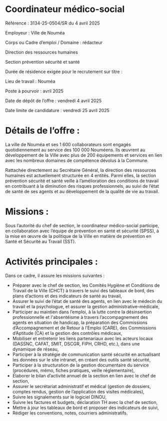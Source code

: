 # Coordinateur médico-social

Référence : 3134-25-0504/SR du 4 avril 2025

Employeur : Ville de Nouméa

Corps ou Cadre d’emploi / Domaine : rédacteur

Direction des ressources humaines

Section prévention sécurité et santé

Durée de résidence exigée pour le recrutement sur titre :

Lieu de travail : Nouméa

Poste à pourvoir : avril 2025

Date de dépôt de l’offre : vendredi 4 avril 2025

Date limite de candidature : vendredi 25 avril 2025

# Détails de l’offre :

La ville de Nouméa et ses 1 600 collaborateurs sont engagés quotidiennement au service des 100 000 Nouméens. Ils œuvrent au développement de la Ville avec plus de 200 équipements et services en lien avec les nombreux domaines de compétence dévolus à la Commune.

Rattachée directement au Secrétaire Général, la direction des ressources humaines est actuellement structurée en 4 entités. Parmi elles, la section prévention sécurité et santé veille à l’amélioration des conditions de travail en contribuant à la diminution des risques professionnels, au suivi de l’état de santé de ses agents et au développement de la qualité de vie au travail.

# Missions :

Sous l’autorité du chef de section, le coordinateur médico-social participe, en collaboration avec l’équipe de prévention en santé et sécurité (SPSS), à la mise en œuvre de la politique de la Ville en matière de prévention en Santé et Sécurité au Travail (SST).

# Activités principales :

Dans ce cadre, il assure les missions suivantes :

- Préparer avec le chef de section, les Comités Hygiène et Conditions de Travail de la Ville (CHCT) à travers le suivi des tableaux de bord, des plans d’actions et des indicateurs de santé au travail,
- Assurer le suivi de l’état de santé des agents, en lien avec le médecin du travail et la psychologue, et assurer la gestion administrative-médicale,
- Participer au maintien dans l’emploi, à la lutte contre la désinsertion professionnelle et l'absentéisme à travers l’accompagnement des agents en situation de handicap, la préparation des Commissions d’Accompagnement et de Retour à l’Emploi (CARE), des Commissions d’Aptitude (CA) et la gestion des contrôles médicaux,
- Mobiliser et entretenir les liens partenariaux avec les acteurs locaux (DASSNC, CAFAT, SMIT, DSCGR, FIPH, CRHD, etc.), dans une dynamique de réseau,
- Participer à la stratégie de communication santé sécurité en actualisant les données sur le site intranet, en créant des outils santé sécurité,
- Participer à la structuration de la gestion documentaire du service (procédures, mémo, fiches pratiques, veille réglementaire),
- Élaborer le bilan d’activité annuel de la section en lien avec le chef de section,
- Assurer le secrétariat administratif et médical (gestion de dossiers, comptes rendus, gestion de l’application des visites médicales),
- Suivre les signalements sur le logiciel DINOU,
- Suivre les factures et budgets, déclaration TH avec la chef de section,
- Mettre à jour les tableaux de bord et proposer des indicateurs de suivi,
- Rédiger les conventions, notes, courriers administratifs.